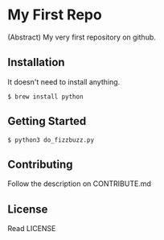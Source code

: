# My First Repo

(Abstract) My very first repository on github.

## Installation

<!-- case 1 -->

It doesn't need to install anything.

<!-- case 2 -->

```shell
$ brew install python
```

## Getting Started

`$ python3 do_fizzbuzz.py`

## Contributing

Follow the description on CONTRIBUTE.md

## License

Read LICENSE
